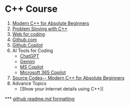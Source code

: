 # C++ Course
1. [Modern C++ for Absolute Beginners](https://github.com/Mohammed-3tef/Computer_Science_Books/blob/main/Modern%20C%2B%2B%20For%20Absolute%20Beginners.pdf)
2. [Problem Sloving with C++](https://github.com/Mohammed3tef/Computer_Science_Books/blob/main/Problem%20Solving%20with%20C%2B%2B%2C%2010th%20Edition.pdf)
3. [Web for coding](https://www.w3schools.com/cpp/default.asp)
4. [Github.com](https://github.com/)
5. [Github Copilot](https://github.com/settings/copilot/features)
6. AI Tools for Coding
   - [ChatGPT](https://chatgpt.com/)
   - [Gemini](https://gemini.google.com/app)
   - [MS Copilot](https://copilot.microsoft.com/)
   - [Microsoft 365 Copilot](https://m365.cloud.microsoft/chat)
7. [Source Codes-- Modern C++ for Absolute Beginners](https://github.com/Apress/Modern-C-Plus-Plus-for-Absolute-Beginners-2nd-ed)
8. Advance Topics
   - [Show your internet details using C++](





*** [github readme.md formatting](https://docs.github.com/en/get-started/writing-on-github/getting-started-with-writing-and-formatting-on-github/basic-writing-and-formatting-syntax)
